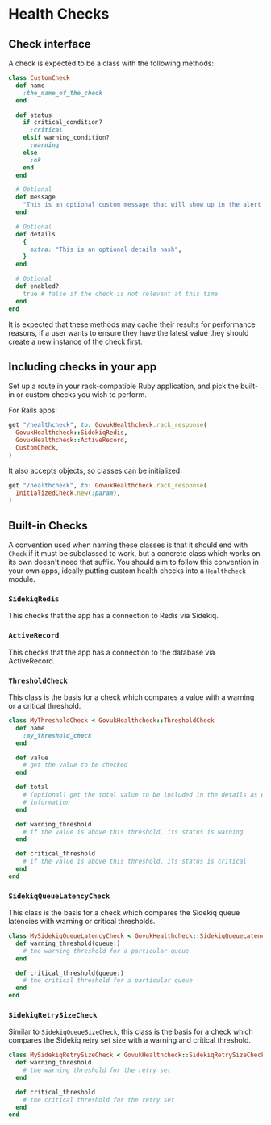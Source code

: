 # Health Checks

## Check interface

A check is expected to be a class with the following methods:

```ruby
class CustomCheck
  def name
    :the_name_of_the_check
  end

  def status
    if critical_condition?
      :critical
    elsif warning_condition?
      :warning
    else
      :ok
    end
  end

  # Optional
  def message
    "This is an optional custom message that will show up in the alert in Icinga"
  end

  # Optional
  def details
    {
      extra: "This is an optional details hash",
    }
  end

  # Optional
  def enabled?
    true # false if the check is not relevant at this time
  end
end
```

It is expected that these methods may cache their results for performance
reasons, if a user wants to ensure they have the latest value they should
create a new instance of the check first.

## Including checks in your app

Set up a route in your rack-compatible Ruby application, and pick the built-in
or custom checks you wish to perform.

For Rails apps:

```ruby
get "/healthcheck", to: GovukHealthcheck.rack_response(
  GovukHealthcheck::SidekiqRedis,
  GovukHealthcheck::ActiveRecord,
  CustomCheck,
)
```

It also accepts objects, so classes can be initialized:

```ruby
get "/healthcheck", to: GovukHealthcheck.rack_response(
  InitializedCheck.new(:param),
)
```

## Built-in Checks

A convention used when naming these classes is that it should end with `Check`
if it must be subclassed to work, but a concrete class which works on its own
doesn't need that suffix. You should aim to follow this convention in your own
apps, ideally putting custom health checks into a `Healthcheck` module.

### `SidekiqRedis`

This checks that the app has a connection to Redis via Sidekiq.

### `ActiveRecord`

This checks that the app has a connection to the database via ActiveRecord.

### `ThresholdCheck`

This class is the basis for a check which compares a value with a warning or a
critical threshold.

```ruby
class MyThresholdCheck < GovukHealthcheck::ThresholdCheck
  def name
    :my_threshold_check
  end

  def value
    # get the value to be checked
  end

  def total
    # (optional) get the total value to be included in the details as extra
    # information
  end

  def warning_threshold
    # if the value is above this threshold, its status is warning
  end

  def critical_threshold
    # if the value is above this threshold, its status is critical
  end
end
```

### `SidekiqQueueLatencyCheck`

This class is the basis for a check which compares the Sidekiq queue latencies
with warning or critical thresholds.

```ruby
class MySidekiqQueueLatencyCheck < GovukHealthcheck::SidekiqQueueLatencyCheck
  def warning_threshold(queue:)
    # the warning threshold for a particular queue
  end

  def critical_threshold(queue:)
    # the critical threshold for a particular queue
  end
end
```

### `SidekiqRetrySizeCheck`

Similar to `SidekiqQueueSizeCheck`, this class is the basis for a check which
compares the Sidekiq retry set size with a warning and critical threshold.

```ruby
class MySidekiqRetrySizeCheck < GovukHealthcheck::SidekiqRetrySizeCheck
  def warning_threshold
    # the warning threshold for the retry set
  end

  def critical_threshold
    # the critical threshold for the retry set
  end
end
```
